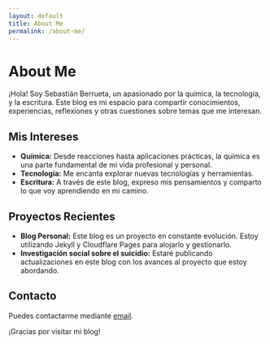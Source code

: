 ```yaml
---
layout: default
title: About Me
permalink: /about-me/
---
```


# About Me

¡Hola! Soy Sebastián Berrueta, un apasionado por la química, la tecnología, y la escritura. Este blog es mi espacio para compartir conocimientos, experiencias, reflexiones y otras cuestiones sobre temas que me interesan.

## Mis Intereses

- **Química:** Desde reacciones hasta aplicaciones prácticas, la química es una parte fundamental de mi vida profesional y personal.
- **Tecnología:** Me encanta explorar nuevas tecnologías y herramientas.
- **Escritura:** A través de este blog, expreso mis pensamientos y comparto lo que voy aprendiendo en mi camino.

## Proyectos Recientes

- **Blog Personal:** Este blog es un proyecto en constante evolución. Estoy utilizando Jekyll y Cloudflare Pages para alojarlo y gestionarlo.
- **Investigación social sobre el suicidio:** Estaré publicando actualizaciones en este blog con los avances al proyecto que estoy abordando.

## Contacto

Puedes contactarme mediante [email](mailto:contacto@berrueta.xyz).


¡Gracias por visitar mi blog!